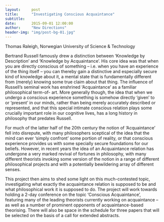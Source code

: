 ```yaml
---
layout:     post
title:      "Investigating Conscious Acquaintance"
subtitle:   
date:       2015-09-01 12:00:00
author:     "New Directions"
header-img: "img/post-bg-01.jpg"
---
```


Thomas Raleigh, Norwegian University of Science & Technology

Bertrand Russell famously drew a distinction between ‘Knowledge by Description’ and ‘Knowledge by Acquaintance’. His core idea was that when you are directly conscious of something – i.e. when you have an experience of the thing itself – you can thereby gain a distinctive and especially secure kind of knowledge about it, a mental state that is fundamentally different from (merely) knowing some true claim about that thing. The influence of Russell’s seminal work has enshrined ‘Acquaintance’ as a familiar philosophical term-of- art. More generally though, the idea that when we undergo a conscious experience something is somehow directly ‘given’ to or ‘present’ in our minds, rather than being merely accurately described or represented, and that this special intimate conscious relation plays some crucially important role in our cognitive lives, has a long history in philosophy that predates Russell.

For much of the latter half of the 20th century the notion of ‘Acquaintance’ fell into disrepute, with many philosophers sceptical of the idea that the mind can ever ‘simply confront’ some portion of reality, or that conscious experience provides us with some specially secure foundations for our beliefs. However, in recent years the idea of an Acquaintance relation has undergone a very marked revival of fortunes in philosophy, with many different theorists invoking some version of the notion in a range of different philosophical projects and with a potentially bewildering array of different senses.

This project then aims to shed some light on this much-contested topic, investigating what exactly the acquaintance relation is supposed to be and what philosophical work it is supposed to do. The project will work towards holding a 2-day conference on the topic ‘Conscious Acquaintance’, featuring many of the leading theorists currently working on acquaintance – as well as a number of prominent opponents of acquaintance-based theorising. There will also be space in the schedule for three papers that will be selected on the basis of a call for extended abstracts.
